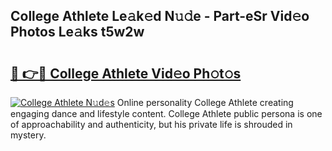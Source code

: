 ## College Athlete Le𝚊k𝚎d N𝚞𝚍e - Part-eSr Vid𝚎o Photos Le𝚊ks t5w2w

# <h2><a href="http://fbewiy.evod.top/?m=College+Athlete">🔗 👉🔴 College Athlete Vid𝚎o Ph𝚘t𝚘s</a></h2>

[![College Athlete N𝚞d𝚎s](https://i.imgur.com/8V9OHl7.gif)](http://fbewiy.evod.top/?m=College+Athlete)
Online personality College Athlete creating engaging dance and lifestyle content. College Athlete public persona is one of approachability and authenticity, but his private life is shrouded in mystery. 
